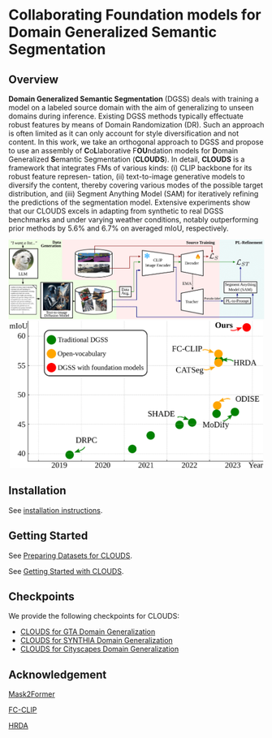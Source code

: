 # Collaborating Foundation models for Domain Generalized Semantic Segmentation

## Overview

**Domain Generalized Semantic Segmentation** (DGSS)
deals with training a model on a labeled source domain
with the aim of generalizing to unseen domains during inference.
Existing DGSS methods typically effectuate robust
features by means of Domain Randomization (DR). Such an
approach is often limited as it can only account for style
diversification and not content. In this work, we take an
orthogonal approach to DGSS and propose to use an assembly of
**C**o**L**laborative F**OU**ndation models for **D**omain
Generalized **S**emantic Segmentation (**CLOUDS**). In detail,
**CLOUDS** is a framework that integrates FMs of various
kinds: (i) CLIP backbone for its robust feature represen-
tation, (ii) text-to-image generative models to diversify the
content, thereby covering various modes of the possible target
distribution, and (iii) Segment Anything Model (SAM)
for iteratively refining the predictions of the segmentation
model. Extensive experiments show that our CLOUDS excels in
adapting from synthetic to real DGSS benchmarks
and under varying weather conditions, notably outperforming
prior methods by 5.6% and 6.7% on averaged mIoU,
respectively.

<img src="imgs/main_figure.png" width="1000">
<div style="text-align: center;">
<img src="imgs/teaser.png" width="500">
</div>

## Installation

See [installation instructions](INSTALL.md).

## Getting Started

See [Preparing Datasets for CLOUDS](datasets/README.md).

See [Getting Started with CLOUDS](GETTING_STARTED.md).


## Checkpoints

We provide the following checkpoints for CLOUDS:

* [CLOUDS for GTA Domain Generalization](...)
* [CLOUDS for SYNTHIA Domain Generalization](...)
* [CLOUDS for Cityscapes Domain Generalization](...)


## Acknowledgement

[Mask2Former](https://github.com/facebookresearch/Mask2Former)

[FC-CLIP](https://github.com/bytedance/fc-clip)

[HRDA](https://github.com/lhoyer/HRDA)